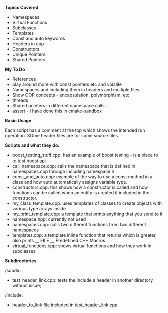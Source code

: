 **Topics Covered**

- Namespaces
- Virtual Functions
- Subclasses
- Templates
- Const and auto keywords
- Headers in  cpp
- Constructors
- Unique Pointers
- Shared  Pointers

**My To Do**

- References
- play around more with const pointers etc and volatile
- Namespaces and including them in headers and multiple files
- Show OOP concepts - encapsulation, polymorphism, etc
- threads
- Shared pointers in different namespace calls... 
- assert - I have done this in cmake-sandbox

**Basic Usage**

Each script has a comment at the top which shows the intended run operation. SOme header files are for some source files. 

**Scripts  and what they do:**

- boost_testing_stuff.cpp: has an example of boost testing - is a place to to test boost api
- call_namespace.cpp: calls the namespace that is defined in namespaces.cpp through including namespace.h
- const_and_auto.cpp: example of the way to use a const method in a class and how auto automatically assigns variable type.
- constructors.cpp: this shows how a constructor is called and how functions can be called when an entity is created if included in the constructor.
- my_class_template.cpp: uses templates of classes to create objects with various type arrays inside
- my_print_template.cpp: a template that prints anything that you send to it
- namespace.hpp: currently not used
- namespaces.cpp: calls two different functions from two different namespaces
- templates.cpp: a template inline function that returns which is greater, also prints __ FILE __ Predefined C++ Macros
- virtual_functions.cpp: shows virtual functions and how they work in subclasses

**Subdirectories**

/subdir: 

- test_header_link.cpp: tests the include a header in another directory without issue;

/include:

- header_to_link file included in test_header_link.cpp 

